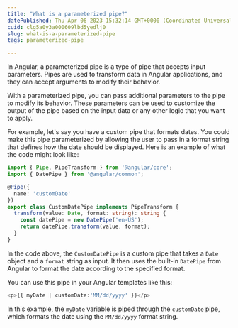 ```yaml
---
title: "What is a parameterized pipe?"
datePublished: Thu Apr 06 2023 15:32:14 GMT+0000 (Coordinated Universal Time)
cuid: clg5a0y3a000609lbd5yedlj0
slug: what-is-a-parameterized-pipe
tags: parameterized-pipe

---
```


In Angular, a parameterized pipe is a type of pipe that accepts input parameters. Pipes are used to transform data in Angular applications, and they can accept arguments to modify their behavior.

With a parameterized pipe, you can pass additional parameters to the pipe to modify its behavior. These parameters can be used to customize the output of the pipe based on the input data or any other logic that you want to apply.

For example, let's say you have a custom pipe that formats dates. You could make this pipe parameterized by allowing the user to pass in a format string that defines how the date should be displayed. Here is an example of what the code might look like:

```typescript
import { Pipe, PipeTransform } from '@angular/core';
import { DatePipe } from '@angular/common';

@Pipe({
  name: 'customDate'
})
export class CustomDatePipe implements PipeTransform {
  transform(value: Date, format: string): string {
    const datePipe = new DatePipe('en-US');
    return datePipe.transform(value, format);
  }
}
```

In the code above, the `CustomDatePipe` is a custom pipe that takes a `Date` object and a `format` string as input. It then uses the built-in `DatePipe` from Angular to format the date according to the specified format.

You can use this pipe in your Angular templates like this:

```typescript
<p>{{ myDate | customDate:'MM/dd/yyyy' }}</p>
```

In this example, the `myDate` variable is piped through the `customDate` pipe, which formats the date using the `MM/dd/yyyy` format string.